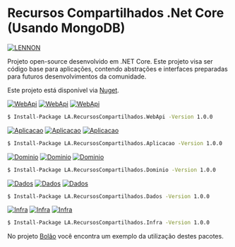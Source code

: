 # Recursos Compartilhados .Net Core (Usando MongoDB)

[![LENNON](https://img.shields.io/badge/desenvolvido%20por-LENNON-red.svg?longCache=true&style=for-the-badge)](https://lennonalves.com.br)

Projeto open-source desenvolvido em .NET Core.
Este projeto visa ser código base para aplicações, contendo abstrações e interfaces preparadas para futuros desenvolvimentos da comunidade.

Este projeto está disponível via [Nuget](https://www.nuget.org/profiles/lennonalvesdias).

[![WebApi](https://img.shields.io/badge/RecursosCompartilhados-WebApi-red.svg)](https://www.nuget.org/packages/LA.RecursosCompartilhados.WebApi/) [![WebApi](https://img.shields.io/nuget/v/LA.RecursosCompartilhados.WebApi.svg)](https://www.nuget.org/packages/LA.RecursosCompartilhados.WebApi/) [![WebApi](https://img.shields.io/nuget/dt/LA.RecursosCompartilhados.WebApi.svg)](https://www.nuget.org/packages/LA.RecursosCompartilhados.WebApi/)
```sh
$ Install-Package LA.RecursosCompartilhados.WebApi -Version 1.0.0
```

[![Aplicacao](https://img.shields.io/badge/RecursosCompartilhados-Aplicacao-red.svg)](https://www.nuget.org/packages/LA.RecursosCompartilhados.Aplicacao/) [![Aplicacao](https://img.shields.io/nuget/v/LA.RecursosCompartilhados.Aplicacao.svg)](https://www.nuget.org/packages/LA.RecursosCompartilhados.Aplicacao/) [![Aplicacao](https://img.shields.io/nuget/dt/LA.RecursosCompartilhados.Aplicacao.svg)](https://www.nuget.org/packages/LA.RecursosCompartilhados.Aplicacao/)
```sh
$ Install-Package LA.RecursosCompartilhados.Aplicacao -Version 1.0.0
```

[![Dominio](https://img.shields.io/badge/RecursosCompartilhados-Dominio-red.svg)](https://www.nuget.org/packages/LA.RecursosCompartilhados.Dominio/) [![Dominio](https://img.shields.io/nuget/v/LA.RecursosCompartilhados.Dominio.svg)](https://www.nuget.org/packages/LA.RecursosCompartilhados.Dominio/) [![Dominio](https://img.shields.io/nuget/dt/LA.RecursosCompartilhados.Dominio.svg)](https://www.nuget.org/packages/LA.RecursosCompartilhados.Dominio/)
```sh
$ Install-Package LA.RecursosCompartilhados.Dominio -Version 1.0.0
```

[![Dados](https://img.shields.io/badge/RecursosCompartilhados-Dados-red.svg)](https://www.nuget.org/packages/LA.RecursosCompartilhados.Dados/) [![Dados](https://img.shields.io/nuget/v/LA.RecursosCompartilhados.Dados.svg)](https://www.nuget.org/packages/LA.RecursosCompartilhados.Dados/) [![Dados](https://img.shields.io/nuget/dt/LA.RecursosCompartilhados.Dados.svg)](https://www.nuget.org/packages/LA.RecursosCompartilhados.Dados/)
```sh
$ Install-Package LA.RecursosCompartilhados.Dados -Version 1.0.0
```

[![Infra](https://img.shields.io/badge/RecursosCompartilhados-Infra-red.svg)](https://www.nuget.org/packages/LA.RecursosCompartilhados.Infra/) [![Infra](https://img.shields.io/nuget/v/LA.RecursosCompartilhados.Infra.svg)](https://www.nuget.org/packages/LA.RecursosCompartilhados.Infra/) [![Infra](https://img.shields.io/nuget/dt/LA.RecursosCompartilhados.Infra.svg)](https://www.nuget.org/packages/LA.RecursosCompartilhados.Infra/)
```sh
$ Install-Package LA.RecursosCompartilhados.Infra -Version 1.0.0
```

No projeto [Bolão](https://github.com/lennonalvesdias/BolaoCopaBpc) você encontra um exemplo da utilização destes pacotes.
